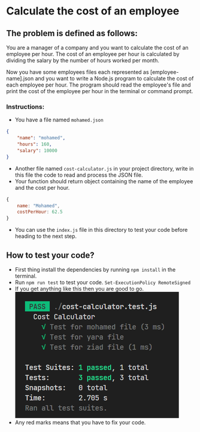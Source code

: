 # Calculate the cost of an employee

## The problem is defined as follows:

You are a manager of a company and you want to calculate the cost of an employee per hour. The cost of an employee per hour is calculated by dividing the salary by the number of hours worked per month.

Now you have some employees files each represented as [employee-name].json and you want to write a Node.js program to calculate the cost of each employee per hour. The program should read the employee's file and print the cost of the employee per hour in the terminal or command prompt.

### Instructions:

-   You have a file named `mohamed.json`

```json
{
	"name": "mohamed",
	"hours": 160,
	"salary": 10000
}
```

-   Another file named `cost-calculator.js` in your project directory, write in this file the code to read and process the JSON file.
-   Your function should return object containing the name of the employee and the cost per hour.

```js
{
    name: "Mohamed",
    costPerHour: 62.5
}
```

-   You can use the `index.js` file in this directory to test your code before heading to the next step.

## How to test your code?

-   First thing install the dependencies by running `npm install` in the terminal.
-   Run `npm run test` to test your code. `Set-ExecutionPolicy RemoteSigned`
-   If you get anything like this then you are good to go. <br> ![successful running of tests](test-pass.png)
-   Any red marks means that you have to fix your code.
